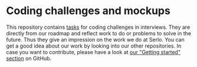 # Coding challenges and mockups

This repository contains [tasks](https://github.com/serlo/challenges/issues) for coding challenges in interviews. They are directly from our roadmap and reflect work to do or problems to solve in the future. Thus they give an impression on the work we do at Serlo. You can get a good idea about our work by looking into our other repositories. In case you want to contribute, please have a look at [our "Getting started" section](https://github.com/serlo#getting-started) on GitHub.

